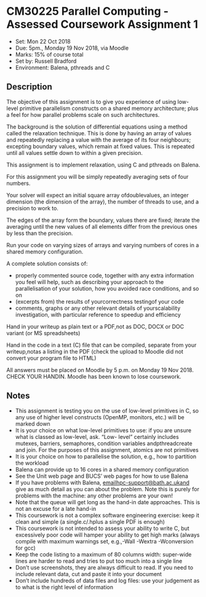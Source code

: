 # CM30225 Parallel Computing - Assessed Coursework Assignment 1

* Set: Mon 22 Oct 2018
* Due: 5pm., Monday 19 Nov 2018, via Moodle
* Marks: 15% of course total
* Set by: Russell Bradford
* Environment: Balena, pthreads and C

## Description

The objective of this assignment is to give you experience of using low-level primitive parallelism constructs on a
shared memory architecture; plus a feel for how parallel problems scale on such architectures.

The background is the solution of differential equations using a method called the relaxation technique. This is done by
having an array of values and repeatedly replacing a value with the average of its four neighbours; excepting boundary
values, which remain at fixed values. This is repeated until all values settle down to within a given precision.

This assignment is to implement relaxation, using C and pthreads on Balena.

For this assignment you will be simply repeatedly averaging sets of four numbers.

Your solver will expect an initial square array ofdoublevalues, an integer dimension (the dimension of the array),
the number of threads to use, and a precision to work to.

The edges of the array form the boundary, values there are fixed; iterate the averaging until the new values of all
elements differ from the previous ones by less than the precision.

Run your code on varying sizes of arrays and varying numbers of cores in a shared memory configuration.

A complete solution consists of:

* properly commented source code, together with any extra information you feel will help, such as describing
    your approach to the parallelisation of your solution, how you avoided race conditions, and so on
* (excerpts from) the results of yourcorrectness testingof your code
* comments, graphs or any other relevant details of yourscalability investigation, with particular reference to
    speedup and efficiency

Hand in your writeup as plain text or a PDF,not  as DOC, DOCX or DOC variant (or MS spreadsheets)

Hand in the code in a text (C) file that can be compiled, separate from your writeup,notas a listing in the PDF (check
the upload to Moodle did not convert your program file to HTML)

All answers must be placed on Moodle by 5 p.m. on Monday 19 Nov 2018. CHECK YOUR HANDIN. Moodle has
been known to lose coursework.


## Notes

* This assignment is testing you on the use of low-level primitives in C, so any use of higher level constructs
    (OpenMP, monitors, etc.) will be marked down
* It is your choice on what low-level primitives to use: if you are unsure what is classed as low-level, ask. “Low-
    level” certainly includes mutexes, barriers, semaphores, condition variables andpthreadcreate and join. For
    the purposes of this assignment, atomics are not primitives
* It is your choice on how to parallelise the solution, e.g., how to partition the workload
* Balena can provide up to 16 cores in a shared memory configuration
* See the Unit web page and BUCS’ web pages for how to use Balena
* If you have problems with Balena, emailhpc-support@bath.ac.ukand give as much detail as you can
    about the problem. Note this is purely for problems with the machine: any other problems are your own!
* Note that the queue will get long as the hand-in date approaches. This is not an excuse for a late hand-in
* This coursework is not a complex software engineering exercise: keep it clean and simple (a single.c/.hplus
    a single PDF is enough)
* This coursework is not intended to assess your ability to write C, but excessively poor code will hamper your
    ability to get high marks (always compile with maximum warnings set, e.g.,-Wall -Wextra -Wconversion
    for gcc)
* Keep the code listing to a maximum of 80 columns width: super-wide lines are harder to read and tries to put
    too much into a single line
* Don’t use screenshots, they are always difficult to read. If you need to include relevant data, cut and paste it into
    your document
* Don’t include hundreds of data files and log files: use your judgement as to what is the right level of information